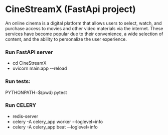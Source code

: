 # CineStreamX (FastApi project)

An online cinema is a digital platform that allows users to select, watch, and purchase access to movies and other video materials via the internet. These services have become popular due to their convenience, a wide selection of content, and the ability to personalize the user experience.

### Run FastAPI server
+ cd CineStreamX
+ uvicorn main:app --reload

### Run tests:
PYTHONPATH=$(pwd) pytest

### Run CELERY
* redis-server
* celery -A celery_app worker --loglevel=info
* celery -A celery_app beat --loglevel=info